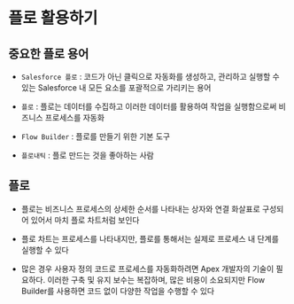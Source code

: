 # 플로 활용하기

## 중요한 플로 용어

 - `Salesforce 플로` : 코드가 아닌 클릭으로 자동화를 생성하고, 관리하고 실행할 수 있는 Salesforce 내 모든 요소를 포괄적으로 가리키는 용어

 - `플로` : 플로는 데이터를 수집하고 이러한 데이터를 활용하여 작업을 실행함으로써 비즈니스 프로세스를 자동화

 - `Flow Builder` : 플로를 만들기 위한 기본 도구

 - `플로내틱` : 플로 만드는 것을 좋아하는 사람

## 플로

 - 플로는 비즈니스 프로세스의 상세한 순서를 나타내는 상자와 연결 화살표로 구성되어 있어서 마치 플로 차트처럼 보인다

 - 플로 차트는 프로세스를 나타내지만, 플로를 통해서는 실제로 프로세스 내 단계를 실행할 수 있다

 - 많은 경우 사용자 정의 코드로 프로세스를 자동화하려면 Apex 개발자의 기술이 필요하다. 이러한 구축 및 유지 보수는 복잡하며, 많은 비용이 소요되지만 Flow Builder를 사용하면 코드 없이 다양한 작업을 수행할 수 있다
